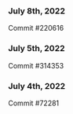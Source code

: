 ### July 8th, 2022

Commit #220616

### July 5th, 2022

Commit #314353


### July 4th, 2022

Commit #72281
